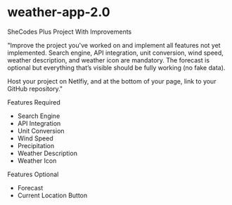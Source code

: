 # weather-app-2.0
SheCodes Plus Project With Improvements

"Improve the project you've worked on and implement all features not yet implemented. Search engine, API integration, unit conversion, wind speed, weather description, and weather icon are mandatory. The forecast is optional but everything that’s visible should be fully working (no fake data).

Host your project on Netlfiy, and at the bottom of your page, link to your GitHub repository."

Features Required
- Search Engine
- API Integration
- Unit Conversion
- Wind Speed
- Precipitation
- Weather Description
- Weather Icon

Features Optional
- Forecast
- Current Location Button
